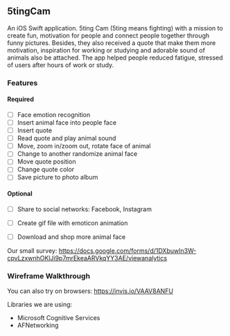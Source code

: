 ## 5tingCam
An iOS Swift application. 5ting Cam (5ting means fighting) with a mission to create fun, motivation for people and connect people together  through  funny  pictures.  Besides,  they  also received  a quote  that  make  them more motivation, inspiration for working or studying and adorable sound of animals also be attached. The app helped people reduced fatigue, stressed of users after hours of work or study.

### Features

#### Required
- [ ] Face emotion recognition
- [ ] Insert animal face into people face
- [ ] Insert quote
- [ ] Read quote and play animal sound
- [ ] Move, zoom in/zoom out, rotate face of animal
- [ ] Change to another randomize animal face
- [ ] Move quote position
- [ ] Change quote color
- [ ] Save picture to photo album
    
#### Optional
- [ ] Share to social networks: Facebook, Instagram
- [ ] Create gif file with emoticon animation
- [ ] Download and shop more animal face


Our small survey:
https://docs.google.com/forms/d/1DXbuwIn3W-cpvLzxwnhOKlJi9p7mrEkeaARVkqYY3AE/viewanalytics

### Wireframe Walkthrough


You can also try on browsers: https://invis.io/VAAV8ANFU

Libraries we are using:
- Microsoft Cognitive Services
- AFNetworking
